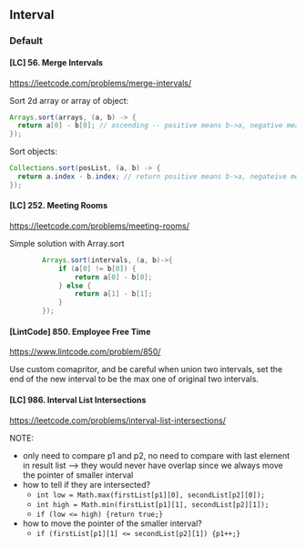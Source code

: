 ## Interval
### Default

#### [LC] 56. Merge Intervals
https://leetcode.com/problems/merge-intervals/

Sort 2d array or array of object:
```java
Arrays.sort(arrays, (a, b) -> {
  return a[0] - b[0]; // ascending -- positive means b->a, negative means a->b
});
```

Sort objects:
```java
Collections.sort(posList, (a, b) -> {
  return a.index - b.index; // return positive means b->a, negateive means a->b
});
```

#### [LC] 252. Meeting Rooms
https://leetcode.com/problems/meeting-rooms/

Simple solution with Array.sort
```java
        Arrays.sort(intervals, (a, b)->{
            if (a[0] != b[0]) {
                return a[0] - b[0];
            } else {
                return a[1] - b[1];
            }
        });
``` 

#### [LintCode] 850. Employee Free Time

https://www.lintcode.com/problem/850/

Use custom comapritor, and be careful when union two intervals, set the end of the new interval to be the max one of original two intervals.


#### [LC] 986. Interval List Intersections
https://leetcode.com/problems/interval-list-intersections/

NOTE: 
- only need to compare p1 and p2, no need to compare with last element in result list --> they would never have overlap since we always move the pointer of smaller interval
- how to tell if they are intersected?
  - `int low = Math.max(firstList[p1][0], secondList[p2][0]);`
  - `int high = Math.min(firstList[p1][1], secondList[p2][1]);`
  - `if (low <= high) {return true;}`
- how to move the pointer of the smaller interval?
  - `if (firstList[p1][1] <= secondList[p2][1]) {p1++;}`